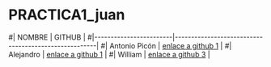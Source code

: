 # PRACTICA1_juan
#|        NOMBRE          |                     GITHUB                           |
#|------------------------|------------------------------------------------------|
#| Antonio Picón          | [enlace a github 1](https://github.com/PiconAntonio) |
#| Alejandro              | [enlace a github 1](https://github.com/alejandro864) |
#| William                | [enlace a github 3](https://github.com/witerber2009) |
